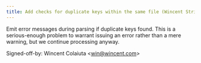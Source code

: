 ```yaml
---
title: Add checks for duplicate keys within the same file (Wincent Strings Utility, c4a5cc7)
---
```


Emit error messages during parsing if duplicate keys found. This is a serious-enough problem to warrant issuing an error rather than a mere warning, but we continue processing anyway.

Signed-off-by: Wincent Colaiuta &lt;win@wincent.com&gt;
